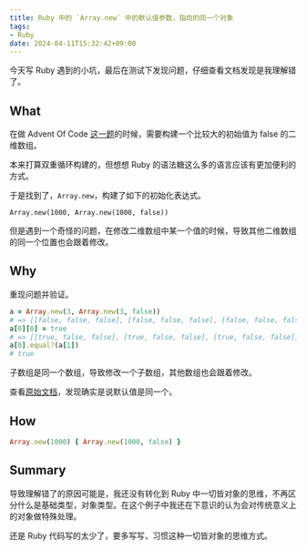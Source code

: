 ```yaml
---
title: Ruby 中的 `Array.new` 中的默认值参数，指向的同一个对象
tags:
- Ruby
date: 2024-04-11T15:32:42+09:00
---
```


今天写 Ruby 遇到的小坑，最后在测试下发现问题，仔细查看文档发现是我理解错了。

## What

在做 Advent Of Code [这一题](https://adventofcode.com/2015/day/6)的时候，需要构建一个比较大的初始值为 false 的二维数组。

本来打算双重循环构建的，但想想 Ruby 的语法糖这么多的语言应该有更加便利的方式。

于是找到了，`Array.new`，构建了如下的初始化表达式。

`Array.new(1000, Array.new(1000, false))`

但是遇到一个奇怪的问题，在修改二维数组中某一个值的时候，导致其他二维数组的同一个位置也会跟着修改。

## Why

重现问题并验证。

```rb
a = Array.new(3, Array.new(3, false))
# => [[false, false, false], [false, false, false], [false, false, false]]
a[0][0] = true
# => [[true, false, false], [true, false, false], [true, false, false]]
a[0].equal?(a[1])
# true
```

子数组是同一个数组，导致修改一个子数组，其他数组也会跟着修改。

查看[原始文档](https://ruby-doc.org/3.2.2/Array.html#method-c-new)，发现确实是说默认值是同一个。

## How

```rb
Array.new(1000) { Array.new(1000, false) }
```

## Summary

导致理解错了的原因可能是，我还没有转化到 Ruby 中一切皆对象的思维，不再区分什么是基础类型，对象类型。在这个例子中我还在下意识的认为会对传统意义上的对象做特殊处理。

还是 Ruby 代码写的太少了，要多写写，习惯这种一切皆对象的思维方式。
